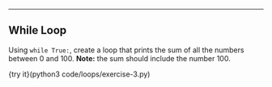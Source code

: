 ---

## While Loop

Using `while True:`, create a loop that prints the sum of all the numbers between 0 and 100. **Note:** the sum should include the number 100.

{try it}(python3 code/loops/exercise-3.py)

